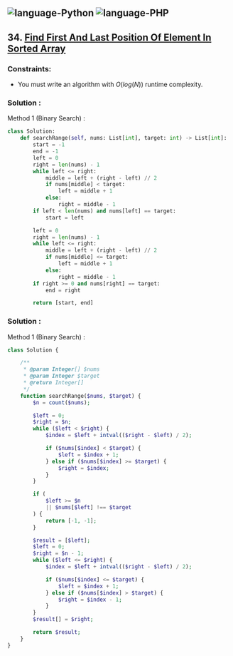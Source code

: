 ![language-Python](https://img.shields.io/badge/Python-ffd43b?style=for-the-badge&logo=PYTHON)
![language-PHP](https://img.shields.io/badge/PHP-acb1f9?style=for-the-badge&logo=PHP)
---

## 34. [Find First And Last Position Of Element In Sorted Array](https://leetcode.com/problems/search-in-rotated-sorted-array)

### Constraints:

- You must write an algorithm with $O(log(N))$ runtime complexity.

### Solution :

Method 1 (Binary Search) :
```python
class Solution:
    def searchRange(self, nums: List[int], target: int) -> List[int]:
        start = -1
        end = -1
        left = 0
        right = len(nums) - 1
        while left <= right:
            middle = left + (right - left) // 2
            if nums[middle] < target:
                left = middle + 1
            else:
                right = middle - 1
        if left < len(nums) and nums[left] == target:
            start = left

        left = 0
        right = len(nums) - 1
        while left <= right:
            middle = left + (right - left) // 2
            if nums[middle] <= target:
                left = middle + 1
            else:
                right = middle - 1
        if right >= 0 and nums[right] == target:
            end = right

        return [start, end]
```

### Solution :

Method 1 (Binary Search) :
```php
class Solution {

    /**
     * @param Integer[] $nums
     * @param Integer $target
     * @return Integer[]
     */
    function searchRange($nums, $target) {
        $n = count($nums);

        $left = 0;
        $right = $n;
        while ($left < $right) {
            $index = $left + intval(($right - $left) / 2);

            if ($nums[$index] < $target) {
                $left = $index + 1;
            } else if ($nums[$index] >= $target) {
                $right = $index;
            }
        }

        if (
            $left >= $n
            || $nums[$left] !== $target
        ) {
            return [-1, -1];
        }

        $result = [$left];
        $left = 0;
        $right = $n - 1;
        while ($left <= $right) {
            $index = $left + intval(($right - $left) / 2);

            if ($nums[$index] <= $target) {
                $left = $index + 1;
            } else if ($nums[$index] > $target) {
                $right = $index - 1;
            }
        }
        $result[] = $right;

        return $result;
    }
}
```
